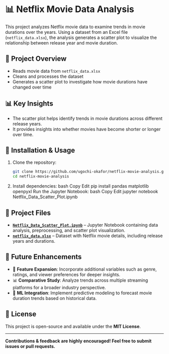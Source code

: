 # 📊 Netflix Movie Data Analysis

This project analyzes Netflix movie data to examine trends in movie durations over the years. Using a dataset from an Excel file (`netflix_data.xlsx`), the analysis generates a scatter plot to visualize the relationship between release year and movie duration.

## 📌 Project Overview

- Reads movie data from `netflix_data.xlsx`
- Cleans and processes the dataset
- Generates a scatter plot to investigate how movie durations have changed over time

## 📊 Key Insights

- The scatter plot helps identify trends in movie durations across different release years.
- It provides insights into whether movies have become shorter or longer over time.

## 🔧 Installation & Usage

1. Clone the repository:
   ```bash
   git clone https://github.com/ugochi-okafor/netflix-movie-analysis.git
   cd netflix-movie-analysis
2. Install dependencies:
bash
Copy
Edit
pip install pandas matplotlib openpyxl
Run the Jupyter Notebook:
bash
Copy
Edit
jupyter notebook Netflix_Data_Scatter_Plot.ipynb

## 📂 Project Files

- **[`Netflix_Data_Scatter_Plot.ipynb`](https://github.com/ugochi-okafor/netflix_data/blob/main/Netflix_Data%20-%20Scatter%20Plot.ipynb)** – Jupyter Notebook containing data analysis, preprocessing, and scatter plot visualization.
- **[`netflix_data.xlsx`](https://github.com/ugochi-okafor/netflix_data/blob/main/netflix_data.xlsx)** – Dataset with Netflix movie details, including release years and durations.

## 🚀 Future Enhancements

- 📌 **Feature Expansion**: Incorporate additional variables such as genre, ratings, and viewer preferences for deeper insights.  
- 📊 **Comparative Study**: Analyze trends across multiple streaming platforms for a broader industry perspective.  
- 🤖 **ML Integration**: Implement predictive modeling to forecast movie duration trends based on historical data.

## 📜 License

This project is open-source and available under the **MIT License**.

---
**Contributions & feedback are highly encouraged! Feel free to submit issues or pull requests.**

